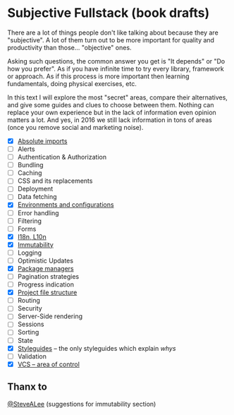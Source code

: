 # Subjective Fullstack (book drafts)

There are a lot of things people don't like talking about because they are "subjective".
A lot of them turn out to be more important for quality and productivity than those... "objective" ones.

Asking such questions, the common answer you get is "It depends" or "Do how you prefer".
As if you have infinite time to try every library, framework or approach.
As if this process is more important then learning fundamentals, doing physical exercises, etc.

In this text I will explore the most "secret" areas, compare their alternatives,
and give some guides and clues to choose between them. Nothing can replace your own experience
but in the lack of information even opinion matters a lot. And yes, in 2016 we still lack
information in tons of areas (once you remove social and marketing noise).

* [x] [Absolute imports](./content/absolute-imports.md)
* [ ] Alerts
* [ ] Authentication & Authorization
* [ ] Bundling
* [ ] Caching
* [ ] CSS and its replacements
* [ ] Deployment
* [ ] Data fetching
* [x] [Environments and configurations](./content/environments-and-configurations.md)
* [ ] Error handling
* [ ] Filtering
* [ ] Forms
* [x] [I18n, L10n](./holistic/i18n.md)
* [x] [Immutability](./holistic/immutability.md)
* [ ] Logging
* [ ] Optimistic Updates
* [x] [Package managers](./content/package-managers.md)
* [ ] Pagination strategies
* [ ] Progress indication
* [x] [Project file structure](./content/project-file-structure.md)
* [ ] Routing
* [ ] Security
* [ ] Server-Side rendering
* [ ] Sessions
* [ ] Sorting
* [ ] State
* [x] [Styleguides](https://github.com/Paqmind/styleguides) – the only styleguides which explain *whys*
* [ ] Validation
* [x] [VCS – area of control](./content/vcs-control-area.md)

## Thanx to

[@SteveALee](https://github.com/SteveALee) (suggestions for immutability section)

